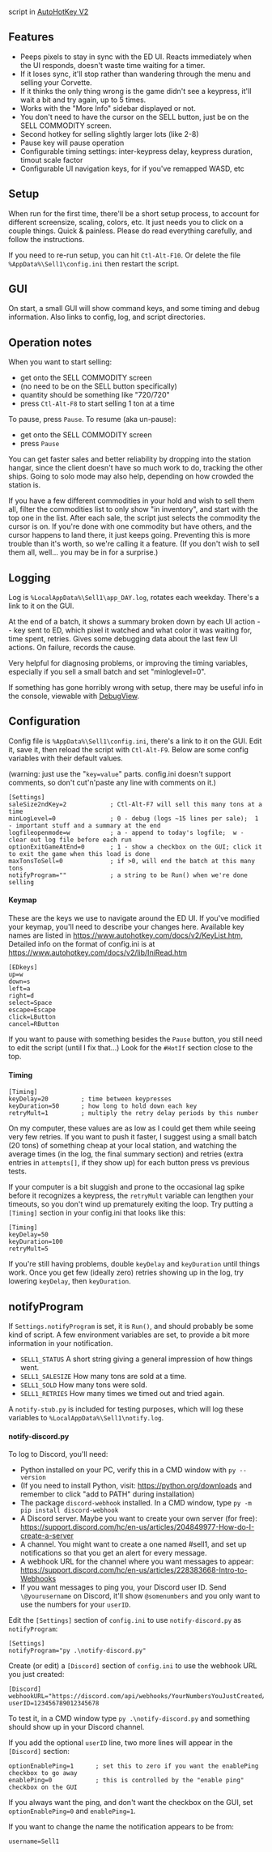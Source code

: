 script in [AutoHotKey V2](https://www.autohotkey.com/docs/v2/howto/Install.htm)

## Features

- Peeps pixels to stay in sync with the ED UI.  Reacts immediately when the UI responds, doesn't waste time waiting for a timer.
- If it loses sync, it'll stop rather than wandering through the menu and selling your Corvette.
- If it thinks the only thing wrong is the game didn't see a keypress, it'll wait a bit and try again, up to 5 times.
- Works with the "More Info" sidebar displayed or not.
- You don't need to have the cursor on the SELL button, just be on the SELL COMMODITY screen.
- Second hotkey for selling slightly larger lots (like 2-8)
- Pause key will pause operation
- Configurable timing settings: inter-keypress delay, keypress duration, timout scale factor
- Configurable UI navigation keys, for if you've remapped WASD, etc

## Setup
When run for the first time, there'll be a short setup process, to account for different screensize, scaling, colors, etc.
It just needs you to click on a couple things.  Quick & painless.  Please do read everything carefully, and follow the instructions.

If you need to re-run setup, you can hit `Ctl-Alt-F10`.
Or delete the file `%AppData%\Sell1\config.ini` then restart the script.

## GUI
On start, a small GUI will show command keys, and some timing and debug information.
Also links to config, log, and script directories.

## Operation notes

When you want to start selling:
- get onto the SELL COMMODITY screen
- (no need to be on the SELL button specifically)
- quantity should be something like "720/720"
- press `Ctl-Alt-F8` to start selling 1 ton at a time

To pause, press `Pause`.  To resume (aka un-pause):
- get onto the SELL COMMODITY screen
- press `Pause`

You can get faster sales and better reliability by dropping into the station hangar,
since the client doesn't have so much work to do, tracking the other ships.
Going to solo mode may also help, depending on how crowded the station is.

If you have a few different commodities in your hold and wish to sell them all,
filter the commodities list to only show "in inventory", and start with the top one in the list.
After each sale, the script just selects the commodity the cursor is on.
If you're done with one commodity but have others, and the cursor happens to land there, it just keeps going.
Preventing this is more trouble than it's worth, so we're calling it a feature.
(If you don't wish to sell them all, well... you may be in for a surprise.)

## Logging
Log is `%LocalAppData%\Sell1\app_DAY.log`, rotates each weekday.  There's a link to it on the GUI.

At the end of a batch, it shows a summary broken down by each UI action -- key sent to ED,
which pixel it watched and what color it was waiting for, time spent, retries.
Gives some debugging data about the last few UI actions.  On failure, records the cause.

Very helpful for diagnosing problems, or improving the timing variables,
especially if you sell a small batch and set "minloglevel=0".

If something has gone horribly wrong with setup, there may be useful info in the console,
viewable with [DebugView](https://download.sysinternals.com/files/DebugView.zip).

## Configuration
Config file is `%AppData%\Sell1\config.ini`, there's a link to it on the GUI.
Edit it, save it, then reload the script with `Ctl-Alt-F9`.
Below are some config variables with their default values.

(warning: just use the "`key=value`" parts.  config.ini doesn't support comments, so don't cut'n'paste any line with comments on it.)
```
[Settings]
saleSize2ndKey=2			; Ctl-Alt-F7 will sell this many tons at a time
minLogLevel=0				; 0 - debug (logs ~15 lines per sale);  1 - important stuff and a summary at the end
logfileopenmode=w			; a - append to today's logfile;  w - clear out log file before each run
optionExitGameAtEnd=0		; 1 - show a checkbox on the GUI; click it to exit the game when this load is done
maxTonsToSell=0				; if >0, will end the batch at this many tons
notifyProgram=""			; a string to be Run() when we're done selling
```

#### Keymap
These are the keys we use to navigate around the ED UI.
If you've modified your keymap, you'll need to describe your changes here.
Available key names are listed in https://www.autohotkey.com/docs/v2/KeyList.htm,
Detailed info on the format of config.ini is at https://www.autohotkey.com/docs/v2/lib/IniRead.htm
```
[EDkeys]					
up=w
down=s
left=a
right=d
select=Space
escape=Escape
click=LButton
cancel=RButton
```
If you want to pause with something besides the `Pause` button, you still need to edit the script (until I fix that...)
Look for the `#HotIf` section close to the top.

#### Timing
```
[Timing]
keyDelay=20			; time between keypresses
keyDuration=50		; how long to hold down each key
retryMult=1			; multiply the retry delay periods by this number
```
On my computer, these values are as low as I could get them while seeing very few retries.
If you want to push it faster, I suggest using a small batch (20 tons) of something cheap at your local station,
and watching the average times (in the log, the final summary section)
and retries (extra entries in `attempts[]`, if they show up) for each button press vs previous tests.

If your computer is a bit sluggish and prone to the occasional lag spike before it recognizes a keypress,
the `retryMult` variable can lengthen your timeouts, so you don't wind up prematurely exiting the loop.
Try putting a `[Timing]` section in your config.ini that looks like this:
```
[Timing]
keyDelay=50
keyDuration=100
retryMult=5
```
If you're still having problems, double `keyDelay` and `keyDuration` until things work.
Once you get few (ideally zero) retries showing up in the log, try lowering `keyDelay`, then `keyDuration`.

## notifyProgram

If `Settings.notifyProgram` is set, it is `Run()`, and should probably be some kind of script.
A few environment variables are set, to provide a bit more information in your notification.

- `SELL1_STATUS`  A short string giving a general impression of how things went.
- `SELL1_SALESIZE`  How many tons are sold at a time.
- `SELL1_SOLD`  How many tons were sold.
- `SELL1_RETRIES`  How many times we timed out and tried again.

A `notify-stub.py` is included for testing purposes, which will log these variables to `%LocalAppData%\Sell1\notify.log`.

#### notify-discord.py
To log to Discord, you'll need:
- Python installed on your PC, verify this in a CMD window with `py --version`
- (If you need to install Python, visit: https://python.org/downloads and remember to click "add to PATH" during installation)
- The package `discord-webhook` installed.  In a CMD window, type `py -m pip install discord-webhook`
- A Discord server.  Maybe you want to create your own server (for free): https://support.discord.com/hc/en-us/articles/204849977-How-do-I-create-a-server
- A channel.  You might want to create a one named #sell1, and set up notifications so that you get an alert for every message.
- A webhook URL for the channel where you want messages to appear: https://support.discord.com/hc/en-us/articles/228383668-Intro-to-Webhooks
- If you want messages to ping you, your Discord user ID.  Send `\@yourusername` on Discord, it'll show `@somenumbers` and you only want to use the numbers for your `userID`.

Edit the `[Settings]` section of `config.ini` to use `notify-discord.py` as `notifyProgram`:
```
[Settings]
notifyProgram="py .\notify-discord.py"
```

Create (or edit) a `[Discord]` section of `config.ini` to use the webhook URL you just created:
```
[Discord]
webhookURL="https://discord.com/api/webhooks/YourNumbersYouJustCreated/DoNotUseThisItIsJustAnExampleNumbersNumbers"
userID=123456789012345678
```

To test it, in a CMD window type `py .\notify-discord.py` and something should show up in your Discord channel.

If you add the optional `userID` line, two more lines will appear in the `[Discord]` section:
```
optionEnablePing=1		; set this to zero if you want the enablePing checkbox to go away
enablePing=0			; this is controlled by the "enable ping" checkbox on the GUI
```
If you always want the ping, and don't want the checkbox on the GUI, set `optionEnablePing=0` and `enablePing=1`.

If you want to change the name the notification appears to be from:
```
username=Sell1
```
